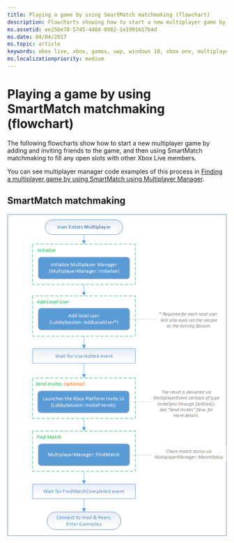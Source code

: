 ```yaml
---
title: Playing a game by using SmartMatch matchmaking (flowchart)
description: Flowcharts showing how to start a new multiplayer game by adding and inviting friends to the game, and then using SmartMatch matchmaking to fill any open slots with other Xbox Live members.
ms.assetid: ee25be78-5745-4484-8982-1e1991617b4d
ms.date: 04/04/2017
ms.topic: article
keywords: xbox live, xbox, games, uwp, windows 10, xbox one, multiplayer manager, flowchart
ms.localizationpriority: medium
---
```


# Playing a game by using SmartMatch matchmaking (flowchart)

The following flowcharts show how to start a new multiplayer game by adding and inviting friends to the game, and then using SmartMatch matchmaking to fill any open slots with other Xbox Live members.

You can see multiplayer manager code examples of this process in [Finding a multiplayer game by using SmartMatch using Multiplayer Manager](../../how-to/live-play-multiplayer-with-matchmaking.md).


## SmartMatch matchmaking

![SmartMatch matchmaking](live-mpm-play-with-smartmatch-matchmaking-images/mpm-smartmatch-matchmaking.png)
